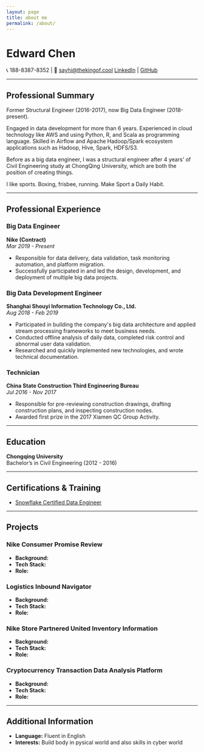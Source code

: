 ```yaml
---
layout: page
title: about me
permalink: /about/
---
```

# Edward Chen

📞 188-8387-8352 | 📧 sayhi@thekingof.cool
[LinkedIn](https://linkedin.com/in/thekingofcool) | [GitHub](https://github.com/thekingofcool)

---

## Professional Summary
Former Structural Engineer (2016-2017), now Big Data Engineer (2018-present). 

Engaged in data development for more than 6 years. Experienced in cloud technology like AWS and using Python, R, and Scala as programming language. Skilled in Airflow and Apache Hadoop/Spark ecosystem applications such as Hadoop, Hive, Spark, HDFS/S3. 

Before as a big data engineer, I was a structural engineer after 4 years' of Civil Engineering study at ChongQing University, which are both the position of creating things. 

I like sports. Boxing, frisbee, running. Make Sport a Daily Habit.

---

## Professional Experience

### Big Data Engineer
**Nike (Contract)**  
*Mar 2019 - Present* 

- Responsible for data delivery, data validation, task monitoring automation, and platform migration.
- Successfully participated in and led the design, development, and deployment of multiple big data projects.

### Big Data Development Engineer
**Shanghai Shouyi Information Technology Co., Ltd.**  
*Aug 2018 - Feb 2019* 

- Participated in building the company's big data architecture and applied stream processing frameworks to meet business needs.
- Conducted offline analysis of daily data, completed risk control and abnormal user data validation.
- Researched and quickly implemented new technologies, and wrote technical documentation.

### Technician
**China State Construction Third Engineering Bureau**  
*Jul 2016 - Nov 2017*

- Responsible for pre-reviewing construction drawings, drafting construction plans, and inspecting construction nodes.
- Awarded first prize in the 2017 Xiamen QC Group Activity.

---

## Education
**Chongqing University**  
Bachelor’s in Civil Engineering (2012 - 2016)

---

## Certifications & Training
- [Snowflake Certified Data Engineer](https://www.credly.com/users/thekingofcool/badges)

---

## Projects
### Nike Consumer Promise Review
- **Background:** 
- **Tech Stack:** 
- **Role:** 

### Logistics Inbound Navigator
- **Background:** 
- **Tech Stack:** 
- **Role:** 

### Nike Store Partnered United Inventory Information
- **Background:** 
- **Tech Stack:** 
- **Role:** 

### Cryptocurrency Transaction Data Analysis Platform
- **Background:** 
- **Tech Stack:** 
- **Role:** 

---

## Additional Information
- **Language:** Fluent in English
- **Interests:** Build body in pysical world and also skills in cyber world